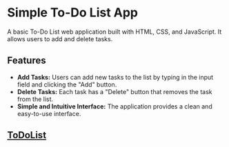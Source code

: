 # Simple To-Do List App
A basic To-Do List web application built with HTML, CSS, and JavaScript. It allows users to add and delete tasks.

## Features
*   **Add Tasks:**  Users can add new tasks to the list by typing in the input field and clicking the "Add" button.
*   **Delete Tasks:**  Each task has a "Delete" button that removes the task from the list.
*   **Simple and Intuitive Interface:** The application provides a clean and easy-to-use interface.


## [ToDoList](https://github.com/vergarra/ToDoList/blob/main/To-DoList/image.png)
